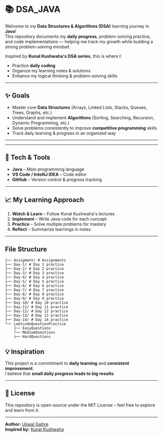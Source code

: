 # 📚 DSA_JAVA

Welcome to my **Data Structures & Algorithms (DSA)** learning journey in **Java**!  
This repository documents my **daily progress**, problem-solving practice, and code implementations — helping me track my growth while building a strong problem-solving mindset.

Inspired by **Kunal Kushwaha's DSA series**, this is where I:
- Practice **daily coding**
- Organize my learning notes & solutions
- Enhance my logical thinking & problem-solving skills

---

## ✨ Goals

- Master core **Data Structures** (Arrays, Linked Lists, Stacks, Queues, Trees, Graphs, etc.)
- Understand and implement **Algorithms** (Sorting, Searching, Recursion, Dynamic Programming, etc.)
- Solve problems consistently to improve **competitive programming** skills
- Track daily learning & progress in an organized way

---


---

## 🚀 Tech & Tools

- **Java** – Main programming language
- **VS Code / IntelliJ IDEA** – Code editor
- **GitHub** – Version control & progress tracking

---

## 📈 My Learning Approach

1. **Watch & Learn** – Follow Kunal Kushwaha's lectures
2. **Implement** – Write Java code for each concept
3. **Practice** – Solve multiple problems for mastery
4. **Reflect** – Summarize learnings in notes

---
## File Structure
```
├── Assigment/ # Assignments
├── Day-1/ # Day 1 practice
├── Day-2/ # Day 2 practice
├── Day-3/ # Day 3 practice
├── Day-4/ # Day 4 practice
├── Day-5/ # Day 5 practice
├── Day-6/ # Day 6 practice
├── Day-7/ # Day 7 practice
├── Day-8/ # Day 8 practice
├── Day-9/ # Day 9 practice
├── Day-10/ # Day 10 practice
├── Day-11/ # Day 11 practice 
├── Day-12/ # Day 12 practice 
├── Day-13/ # Day 13 practice 
├── Day-14/ # Day 14 practice 
└── LeetcodeQuestionPractice
    ├── EasyQuestions
    └── MediumQuestions
    ├── HardQuestions

```

## 💡 Inspiration

This project is a commitment to **daily learning** and **consistent improvement**.  
I believe that **small daily progress leads to big results**.

---

## 📄 License

This repository is open-source under the MIT License – feel free to explore and learn from it.

---

**Author:** [Ujjwal Gaihre](https://github.com/ujjwal2061)  
**Inspired by:** [Kunal Kushwaha](https://www.youtube.com/c/KunalKushwaha)

